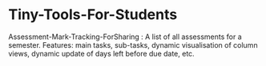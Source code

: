 # Tiny-Tools-For-Students

Assessment-Mark-Tracking-ForSharing : A list of all assessments for a semester. Features: main tasks, sub-tasks, dynamic visualisation of column views, dynamic update of days left before due date, etc.
